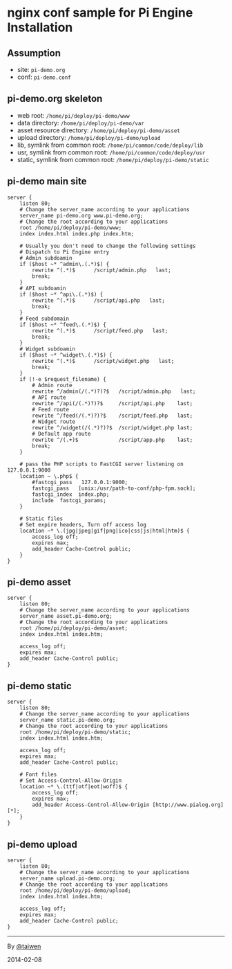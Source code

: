 # nginx conf sample for Pi Engine Installation

## Assumption
- site: `pi-demo.org`
- conf: `pi-demo.conf`

## pi-demo.org skeleton
- web root: `/home/pi/deploy/pi-demo/www`
- data directory: `/home/pi/deploy/pi-demo/var`
- asset resource directory: `/home/pi/deploy/pi-demo/asset`
- upload directory: `/home/pi/deploy/pi-demo/upload`
- lib, symlink from common root: `/home/pi/common/code/deploy/lib`
- usr, symlink from common root: `/home/pi/common/code/deploy/usr`
- static, symlink from common root: `/home/pi/deploy/pi-demo/static`


## pi-demo main site
```
server {
    listen 80;
    # Change the server_name according to your applications
    server_name pi-demo.org www.pi-demo.org;
    # Change the root according to your applications
    root /home/pi/deploy/pi-demo/www;
    index index.html index.php index.htm;

    # Usually you don't need to change the following settings
    # Dispatch to Pi Engine entry
    # Admin subdoamin
    if ($host ~* ^admin\.(.*)$) {
        rewrite ^(.*)$      /script/admin.php   last;
        break;
    }
    # API subdoamin
    if ($host ~* ^api\.(.*)$) {
        rewrite ^(.*)$      /script/api.php   last;
        break;
    }
    # Feed subdomain
    if ($host ~* ^feed\.(.*)$) {
        rewrite ^(.*)$      /script/feed.php   last;
        break;
    }
    # Widget subdoamin
    if ($host ~* ^widget\.(.*)$) {
        rewrite ^(.*)$      /script/widget.php   last;
        break;
    }
    if (!-e $request_filename) {
        # Admin route
        rewrite ^/admin(/(.*)?)?$   /script/admin.php   last;
        # API route
        rewrite ^/api(/(.*)?)?$     /script/api.php    last;
        # Feed route
        rewrite ^/feed(/(.*)?)?$    /script/feed.php   last;
        # Widget route
        rewrite ^/widget(/(.*)?)?$  /script/widget.php last;
        # Default app route
        rewrite ^/(.+)$             /script/app.php    last;
        break;
    }

    # pass the PHP scripts to FastCGI server listening on 127.0.0.1:9000
    location ~ \.php$ {
        #fastcgi_pass   127.0.0.1:9000;
        fastcgi_pass   [unix:/usr/path-to-conf/php-fpm.sock];
        fastcgi_index  index.php;
        include  fastcgi_params;
    }

    # Static files
    # Set expire headers, Turn off access log
    location ~* \.(jpg|jpeg|gif|png|ico|css|js|html|htm)$ {
        access_log off;
        expires max;
        add_header Cache-Control public;
    }
}
```

## pi-demo asset
```
server {
    listen 80;
    # Change the server_name according to your applications
    server_name asset.pi-demo.org;
    # Change the root according to your applications
    root /home/pi/deploy/pi-demo/asset;
    index index.html index.htm;

    access_log off;
    expires max;
    add_header Cache-Control public;
}
```

## pi-demo static
```
server {
    listen 80;
    # Change the server_name according to your applications
    server_name static.pi-demo.org;
    # Change the root according to your applications
    root /home/pi/deploy/pi-demo/static;
    index index.html index.htm;

    access_log off;
    expires max;
    add_header Cache-Control public;

    # Font files
    # Set Access-Control-Allow-Origin
    location ~* \.(ttf|otf|eot|woff)$ {
        access_log off;
        expires max;
        add_header Access-Control-Allow-Origin [http://www.pialog.org][*];
    }
}
```

## pi-demo upload
```
server {
    listen 80;
    # Change the server_name according to your applications
    server_name upload.pi-demo.org;
    # Change the root according to your applications
    root /home/pi/deploy/pi-demo/upload;
    index index.html index.htm;

    access_log off;
    expires max;
    add_header Cache-Control public;
}
```


-----------
By [@taiwen](https://github.com/taiwen)

2014-02-08